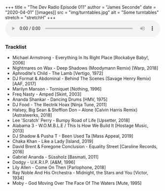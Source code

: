 +++
title = "The Dev Radio Episode 011"
author = "James Seconde"
date = "2020-04-01"
[[images]]
  src = "img/turntables.jpg"
  alt = "Some turntables"
  stretch = "stretchH"
+++
<AUDIO
    style="width:100%;"
    controls
    src="https://devtheatre.s3-eu-west-1.amazonaws.com/The+Dev+Radio+011.mp3">
    https://devtheatre.s3-eu-west-1.amazonaws.com/The+Dev+Radio+011.mp3
</AUDIO>

### Tracklist

* Michael Armstrong - Everything In Its Right Place [Rockabye Baby!, 2006]
* Nightmares on Wax - Deep Shadows (Moodymann Remix) [Warp, 2018]
* Aphrodite's Child - The Lamb [Vertigo, 1972]
* DJ Format & Abdominal - Behind The Scenes (Savage Henry Remix) [AAF, 2017]
* Marilyn Manson - Torniquet [Nothing, 1996]
* Freq Nasty - Amped [Skint, 2003]
* Ananda Shankar - Dancing Drums [HMV, 1975]
* DJ Food - The Illectrik Hoax [Ninja Tune, 2011]
* Halsey, Big Sean & Stefflon Don – Alone (Calvin Harris Remix) [Astralwerks, 2018]
* Lee 'Scratch' Perry - Bumpy Road of Life [Upsetter, 2018]
* Alabama 3 - W.O.M.B.L.E / This Is How We Build It [Hostage Music, 2013]
* DJ Shadow & Pusha T - Been Used Ta [Mass Appeal, 2019]
* Chaka Khan - Like a Lady [Island, 2019]
* David Brent & Foregone Conclusion - Equality Street [Caroline Records, 2016]
* Gabriel Ananda ‎- Süssholz [Basmati, 2011]
* Dodgy - U.K.R.I.P. [A&M, 1996]
* Lily Allen - Come On Then [Parlophone, 2018]
* Ray Noble And His Orchestra - Midnight, the Stars and You [Victor, 1934]
* Moby - God Moving Over The Face Of The Waters [Mute, 1995]
